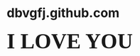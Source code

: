 # dbvgfj.github.com
<html>
<head>
<title>I LOVE YOU!</title>
</head>
<body>
<b><font face="微软雅黑" size="200">I LOVE YOU</font></b>
</body>
</html>
